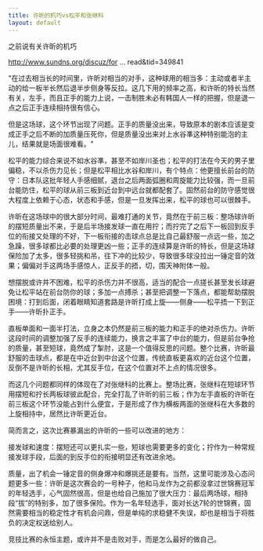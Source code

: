 ```yaml
---
title: 许昕的机巧vs松平和张继科
layout: default
---
```



之前说有关许昕的机巧

http://www.sundns.org/discuz/for ... read&tid=349841

"在过去相当长的时间里，许昕对相当的对手，这种球用的相当多：主动或者半主动的给一板半长然后退半步侧身等反拉。这几下用的频率之高，和许昕的特长当然有关，左手，而且正手的能力上说，一击制胜未必有韩国人一样的把握，但是退一点之后正手连续相持很有信心。

但是这场球，这个环节出现了问题。正手的质量没出来，导致原本的剧本应该是变成正手之后不断的加质量压死你，但是质量没出来对上水谷凖这种特别能泡的主儿，结果就是场面很难看。"

松平的能力综合来说不如水谷凖，甚至不如岸川圣也；松平的打法在今天的男子里偏稳，不以杀伤力见长；但是松平相比水谷和岸川，有个特点：他更擅长前台的防守：日本队这批年轻人手感细腻，退台之后两面弧圈和周旋能力比较强，而一旦前台能防住，松平的球从前三板到近台到中远台就都配套了。固然前台的防守感觉很大程度上依赖于心态，状态和手感，但是一旦发挥出来，松平的球也可以很棘手。

许昕在这场球中的很大部分时间，最难打通的关节，竟然在于前三板：整场球许昕的摆短质量出不来，于是后半场接发球一直在用拧；而拧完了之后下一板回到反手位的衔接又处理的不好，下一板衔接的击球点总是比自己最舒服一点远一些，加之急躁，很多球都比必要的处理更凶一些；正手的连续算是许昕的特长，但是这场球保险加了太多，很多轻挑和吊，往下冲的比较少，导致很多球没拉出一锤定音的效果；偏偏对手这两场手感惊人，正反手的捂，切，围天神附体一般。

想摆脱或许并不困难，松平的杀伤力并不很高，适当的配合一点搓长甚至发长球避免让松平站在前台防你的球；多加一点搏杀；甚至把调整一下落点，都能帮助摆脱困境：打到后面，闭着眼睛知道套路是许昕打成上旋——侧身——松平捂一下到正手——许昕扑正手。

直板单面和一面半打法，立身之本仍然是前三板的能力和正手的绝对杀伤力。许昕这段时间的调整加强了反手的连续能力，换言之丰富了中台的能力，但是前台争抢的质量，甚至短球，竟然成了掣肘，这是一个值得反思的问题。整个比赛，许昕最舒服的击球点，都是在中近台到中台这个位置，传统直板更喜欢的近台这个位置，反倒不是许昕的长相，尤其反手位，在这个位置对不上点的情况很多。

而这几个问题都同样的体现在了对张继科的比赛上。整场比赛，张继科在短球环节用摆短和拧长两板球彼此配合，完全打乱了许昕的前三板；作为左手直板的许昕在前三板这个环节没能占到什么便宜，于是形成了作为横板两面的张继科在大多数的上旋相持中，居然比许昕更近台。


简而言之，这次比赛暴漏出的许昕的一些可以改进的地方：

接发球和速度：摆短还可以更扎实一些，短球也需要更多的变化；拧作为一种常规接发球手段，后面的到反手位的衔接明显还有改进余地。

质量，出了机会一锤定音的侧身爆冲和爆挑还是要有。当然，这里可能涉及心态问题更多一些：许昕是这次赛会的一号种子，他和马龙作为之前都没拿过世锦赛冠军的年轻选手，心气固然很高，但是也给自己施加了很大压力：最后两场球，相持段“拔”的特别多，加了很多保险。作为一名年轻选手，面对长达7轮的世锦赛，固然需要相当的稳定性才有机会问鼎，但是单纯的求稳健不失误，却也是相当于将胜负的决定权送给别人。

竞技比赛的永恒主题，或许并不是击败对手，而是怎么最好的做自己。